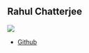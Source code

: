 Rahul Chatterjee
----------------

![](photos/rahul-chatterjee.png)

* [Github](https://github.com/rchatterjee)
